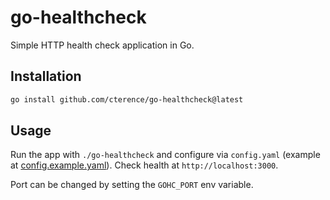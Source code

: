 # go-healthcheck

Simple HTTP health check application in Go.

## Installation

```bash
go install github.com/cterence/go-healthcheck@latest
```

## Usage

Run the app with `./go-healthcheck` and configure via `config.yaml` (example at [config.example.yaml](./config.example.yaml)). Check health at `http://localhost:3000`.

Port can be changed by setting the `GOHC_PORT` env variable.
